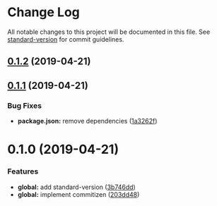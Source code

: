 # Change Log

All notable changes to this project will be documented in this file. See [standard-version](https://github.com/conventional-changelog/standard-version) for commit guidelines.

## [0.1.2](https://github.com/KevinMind/rollup-starter-lib/compare/v0.1.1...v0.1.2) (2019-04-21)



## [0.1.1](https://github.com/KevinMind/rollup-starter-lib/compare/v0.1.0...v0.1.1) (2019-04-21)


### Bug Fixes

* **package.json:** remove dependencies ([1a3262f](https://github.com/KevinMind/rollup-starter-lib/commit/1a3262f))



# 0.1.0 (2019-04-21)


### Features

* **global:** add standard-version ([3b746dd](https://github.com/KevinMind/rollup-starter-lib/commit/3b746dd))
* **global:** implement commitizen ([203dd48](https://github.com/KevinMind/rollup-starter-lib/commit/203dd48))
